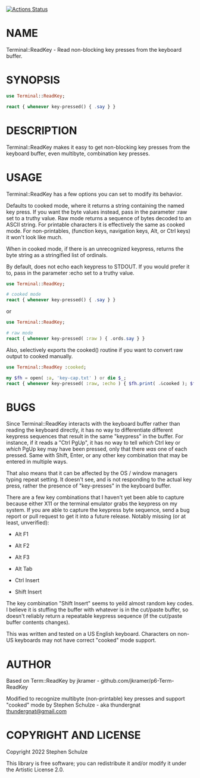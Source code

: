 [![Actions Status](https://github.com/thundergnat/Terminal-ReadKey/actions/workflows/test.yml/badge.svg)](https://github.com/thundergnat/Terminal-ReadKey/actions)

NAME
====

Terminal::ReadKey - Read non-blocking key presses from the keyboard buffer.

SYNOPSIS
========

```raku
use Terminal::ReadKey;

react { whenever key-pressed() { .say } }
```

DESCRIPTION
===========

Terminal::ReadKey makes it easy to get non-blocking key presses from the keyboard buffer, even multibyte, combination key presses.

USAGE
=====

Terminal::ReadKey has a few options you can set to modify its behavior.

Defaults to cooked mode, where it returns a string containing the named key press. If you want the byte values instead, pass in the parameter :raw set to a truthy value. Raw mode returns a sequence of bytes decoded to an ASCII string. For printable characters it is effectively the same as cooked mode. For non-printables, (function keys, navigation keys, Alt, or Ctrl keys) it won't look like much.

When in cooked mode, if there is an unrecognized keypress, returns the byte string as a stringified list of ordinals.

By default, does not echo each keypress to STDOUT. If you would prefer it to, pass in the parameter :echo set to a truthy value.

```raku
use Terminal::ReadKey;

# cooked mode
react { whenever key-pressed() { .say } }
```

or

```raku
use Terminal::ReadKey;

# raw mode
react { whenever key-pressed( :raw ) { .ords.say } }
```

Also, selectively exports the cooked() routine if you want to convert raw output to cooked manually.

```raku
use Terminal::ReadKey :cooked;

my $fh = open( :a, 'key-cap.txt' ) or die $_;
react { whenever key-pressed( :raw, :echo ) { $fh.print( .&cooked ); $fh.flush } }
```

BUGS
====

Since Terminal::ReadKey interacts with the keyboard buffer rather than reading the keyboard directly, it has no way to differentiate different keypress sequences that result in the same "keypress" in the buffer. For instance, if it reads a "Ctrl PgUp", it has no way to tell _which_ Ctrl key or _which_ PgUp key may have been pressed, only that there _was_ one of each pressed. Same with Shift, Enter, or any other key combination that may be entered in multiple ways.

That also means that it can be affected by the OS / window managers typing repeat setting. It doesn't see, and is not responding to the actual key press, rather the presence of "key-presses" in the keyboard buffer.

There are a few key combinations that I haven't yet been able to capture because either X11 or the terminal emulator grabs the keypress on my system. If you are able to capture the keypress byte sequence, send a bug report or pull request to get it into a future release. Notably missing (or at least, unverified):

  * Alt F1

  * Alt F2

  * Alt F3

  * Alt Tab

  * Ctrl Insert

  * Shift Insert

The key combination "Shift Insert" seems to yeild almost random key codes. I believe it is stuffing the buffer with whatever is in the cut/paste buffer, so doesn't reliably return a repeatable keypress sequence (if the cut/paste buffer contents changes).

This was written and tested on a US English keyboard. Characters on non-US keyboards may not have correct "cooked" mode support.

AUTHOR
======

Based on Term::ReadKey by jkramer - github.com/jkramer/p6-Term-ReadKey

Modified to recognize multibyte (non-printable) key presses and support "cooked" mode by Stephen Schulze - aka thundergnat <thundergnat@gmail.com>

COPYRIGHT AND LICENSE
=====================

Copyright 2022 Stephen Schulze

This library is free software; you can redistribute it and/or modify it under the Artistic License 2.0.

